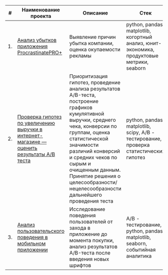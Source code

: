 | #    | Наименование проекта                | Описание                                                     | Стек                                                         |
| ---- | ------------------------------------------------------------ | ------------------------------------------------------------ | ------------------------------------------------------------ |
| 1.   | [Анализ убытков приложения ProcrastinatePRO+](https://github.com/ttsohorova/Portfolio/tree/main/Анализ%20убытков%20приложения%20ProcrastinatePRO%2B) | Выявление причин убытка компании, оценка окупаемости рекламы  | python, pandas, matplotlib, <br/> когортный анализ, юнит-экономика, продуктовые метрики, seaborn       |
| 2.   | [Проверка гипотез по увеличению выручки в интернет-магазине — оценить результаты A/B теста](https://github.com/ttsohorova/Portfolio/tree/main/Проверка%20гипотез%20по%20увеличению%20выручки%20в%20интернет-магазине%20—%20оценить%20результаты%20A) | Приоритизация гипотез, проведение анализа результатов A/B-теста, построение графиков кумулятивной выручки, среднего чека, конверсии по группам, оценка статистической значимости различий конверсий и средних чеков по сырым и очищенным данным. Принятие решения о целесообразности/нецелесообразности дальнейшего проведения теста | python, pandas, matplotlib, scipy, А/В - тестирование, проверка статистических гипотез |
| 3.   | [Анализ пользовательского поведения в мобильном приложении](https://github.com/ttsohorova/Portfolio/tree/main/Анализ%20пользовательского%20поведения%20в%20мобильном%20приложении) | Исследование поведения пользователей от захода в приложение до момента покупки, анализ результатов A/B-теста после введения новых шрифтов | А/В - тестирование, python, pandas, matplotlib, seaborn, событийная аналитика |
